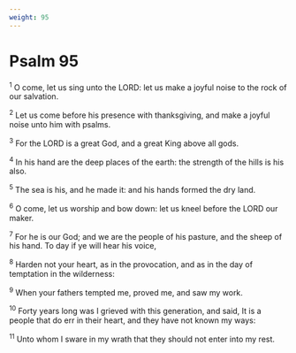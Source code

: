 ```yaml
---
weight: 95
---
```


# Psalm 95

<sup>1</sup> O come, let us sing unto the LORD: let us make a joyful noise to the rock of our salvation. 

<sup>2</sup> Let us come before his presence with thanksgiving, and make a joyful noise unto him with psalms. 

<sup>3</sup> For the LORD is a great God, and a great King above all gods. 

<sup>4</sup> In his hand are the deep places of the earth: the strength of the hills is his also. 

<sup>5</sup> The sea is his, and he made it: and his hands formed the dry land. 

<sup>6</sup> O come, let us worship and bow down: let us kneel before the LORD our maker. 

<sup>7</sup> For he is our God; and we are the people of his pasture, and the sheep of his hand. To day if ye will hear his voice, 

<sup>8</sup> Harden not your heart, as in the provocation, and as in the day of temptation in the wilderness: 

<sup>9</sup> When your fathers tempted me, proved me, and saw my work. 

<sup>10</sup> Forty years long was I grieved with this generation, and said, It is a people that do err in their heart, and they have not known my ways: 

<sup>11</sup> Unto whom I sware in my wrath that they should not enter into my rest. 


